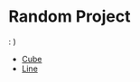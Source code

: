 # Random Project
: )

 - [Cube](https://almoce.github.io/random-three/cube/build/index.html)
 - [Line](https://almoce.github.io/random-three/line/build/index.html)